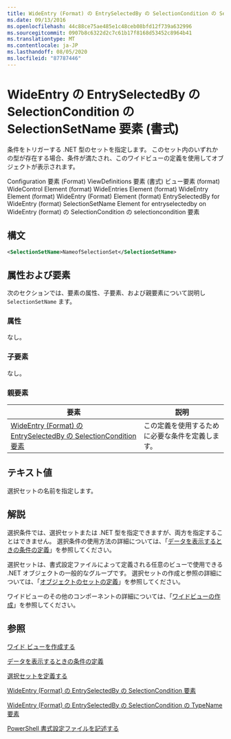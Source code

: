 ```yaml
---
title: WideEntry (Format) の EntrySelectedBy の SelectionCondition の SelectionSetName 要素Microsoft Docs
ms.date: 09/13/2016
ms.openlocfilehash: 44c88ce75ae485e1c48ceb08bfd12f739a632996
ms.sourcegitcommit: 0907b8c6322d2c7c61b17f8168d53452c8964b41
ms.translationtype: MT
ms.contentlocale: ja-JP
ms.lasthandoff: 08/05/2020
ms.locfileid: "87787446"
---
```

# <a name="selectionsetname-element-for-selectioncondition-for-entryselectedby-for-wideentry-format"></a>WideEntry の EntrySelectedBy の SelectionCondition の SelectionSetName 要素 (書式)

条件をトリガーする .NET 型のセットを指定します。 このセット内のいずれかの型が存在する場合、条件が満たされ、このワイドビューの定義を使用してオブジェクトが表示されます。

Configuration 要素 (Format) ViewDefinitions 要素 (書式) ビュー要素 (format) WideControl Element (format) WideEntries Element (format) WideEntry Element (format) WideEntry (Format) Element (format) EntrySelectedBy for WideEntry (format) SelectionSetName Element for entryselectedby on WideEntry (format) の SelectionCondition の selectioncondition 要素

## <a name="syntax"></a>構文

```xml
<SelectionSetName>NameofSelectionSet</SelectionSetName>
```

## <a name="attributes-and-elements"></a>属性および要素

次のセクションでは、要素の属性、子要素、および親要素について説明し `SelectionSetName` ます。

### <a name="attributes"></a>属性

なし。

### <a name="child-elements"></a>子要素

なし。

### <a name="parent-elements"></a>親要素

|要素|説明|
|-------------|-----------------|
|[WideEntry (Format) の EntrySelectedBy の SelectionCondition 要素](./selectioncondition-element-for-entryselectedby-for-widecontrol-format.md)|この定義を使用するために必要な条件を定義します。|

## <a name="text-value"></a>テキスト値

選択セットの名前を指定します。

## <a name="remarks"></a>解説

選択条件では、選択セットまたは .NET 型を指定できますが、両方を指定することはできません。 選択条件の使用方法の詳細については、「[データを表示するときの条件の定義](./defining-conditions-for-displaying-data.md)」を参照してください。

選択セットは、書式設定ファイルによって定義される任意のビューで使用できる .NET オブジェクトの一般的なグループです。 選択セットの作成と参照の詳細については、「[オブジェクトのセットの定義](./defining-selection-sets.md)」を参照してください。

ワイドビューのその他のコンポーネントの詳細については、「[ワイドビューの作成](./creating-a-wide-view.md)」を参照してください。

## <a name="see-also"></a>参照

[ワイド ビューを作成する](./creating-a-wide-view.md)

[データを表示するときの条件の定義](./defining-conditions-for-displaying-data.md)

[選択セットを定義する](./defining-selection-sets.md)

[WideEntry (Format) の EntrySelectedBy の SelectionCondition 要素](./selectioncondition-element-for-entryselectedby-for-widecontrol-format.md)

[WideEntry (Format) の EntrySelectedBy の SelectionCondition の TypeName 要素](./typename-element-for-selectioncondition-for-entryselectedby-for-widecontrol-format.md)

[PowerShell 書式設定ファイルを記述する](./writing-a-powershell-formatting-file.md)
